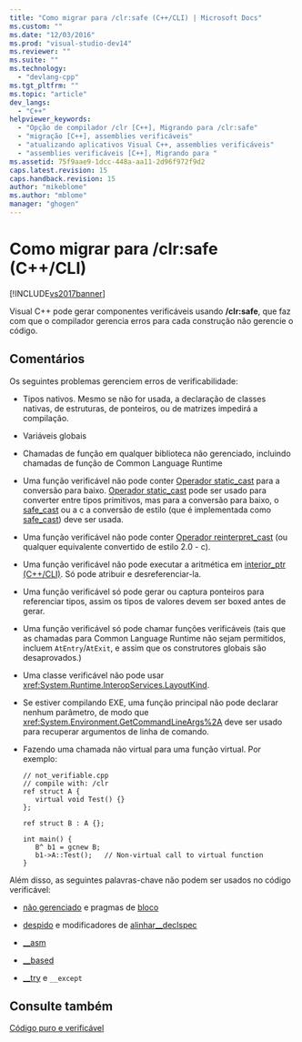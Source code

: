 ```yaml
---
title: "Como migrar para /clr:safe (C++/CLI) | Microsoft Docs"
ms.custom: ""
ms.date: "12/03/2016"
ms.prod: "visual-studio-dev14"
ms.reviewer: ""
ms.suite: ""
ms.technology: 
  - "devlang-cpp"
ms.tgt_pltfrm: ""
ms.topic: "article"
dev_langs: 
  - "C++"
helpviewer_keywords: 
  - "Opção de compilador /clr [C++], Migrando para /clr:safe"
  - "migração [C++], assemblies verificáveis"
  - "atualizando aplicativos Visual C++, assemblies verificáveis"
  - "assemblies verificáveis [C++], Migrando para "
ms.assetid: 75f9aae9-1dcc-448a-aa11-2d96f972f9d2
caps.latest.revision: 15
caps.handback.revision: 15
author: "mikeblome"
ms.author: "mblome"
manager: "ghogen"
---
```

# Como migrar para /clr:safe (C++/CLI)
[!INCLUDE[vs2017banner](../assembler/inline/includes/vs2017banner.md)]

Visual C\+\+ pode gerar componentes verificáveis usando **\/clr:safe**, que faz com que o compilador gerencia erros para cada construção não gerencie o código.  
  
## Comentários  
 Os seguintes problemas gerenciem erros de verificabilidade:  
  
-   Tipos nativos.  Mesmo se não for usada, a declaração de classes nativas, de estruturas, de ponteiros, ou de matrizes impedirá a compilação.  
  
-   Variáveis globais  
  
-   Chamadas de função em qualquer biblioteca não gerenciado, incluindo chamadas de função de Common Language Runtime  
  
-   Uma função verificável não pode conter [Operador static\_cast](../cpp/static-cast-operator.md) para a conversão para baixo.  [Operador static\_cast](../cpp/static-cast-operator.md) pode ser usado para converter entre tipos primitivos, mas para a conversão para baixo, o [safe\_cast](../windows/safe-cast-cpp-component-extensions.md) ou a c a conversão de estilo \(que é implementada como [safe\_cast](../windows/safe-cast-cpp-component-extensions.md)\) deve ser usada.  
  
-   Uma função verificável não pode conter [Operador reinterpret\_cast](../cpp/reinterpret-cast-operator.md) \(ou qualquer equivalente convertido de estilo 2.0 \- c\).  
  
-   Uma função verificável não pode executar a aritmética em [interior\_ptr \(C\+\+\/CLI\)](../windows/interior-ptr-cpp-cli.md).  Só pode atribuir e desreferenciar\-la.  
  
-   Uma função verificável só pode gerar ou captura ponteiros para referenciar tipos, assim os tipos de valores devem ser boxed antes de gerar.  
  
-   Uma função verificável só pode chamar funções verificáveis \(tais que as chamadas para Common Language Runtime não sejam permitidos, incluem `AtEntry`\/`AtExit`, e assim que os construtores globais são desaprovados.\)  
  
-   Uma classe verificável não pode usar <xref:System.Runtime.InteropServices.LayoutKind>.  
  
-   Se estiver compilando EXE, uma função principal não pode declarar nenhum parâmetro, de modo que <xref:System.Environment.GetCommandLineArgs%2A> deve ser usado para recuperar argumentos de linha de comando.  
  
-   Fazendo uma chamada não virtual para uma função virtual.  Por exemplo:  
  
    ```  
    // not_verifiable.cpp  
    // compile with: /clr  
    ref struct A {  
       virtual void Test() {}  
    };  
  
    ref struct B : A {};  
  
    int main() {  
       B^ b1 = gcnew B;  
       b1->A::Test();   // Non-virtual call to virtual function  
    }  
    ```  
  
 Além disso, as seguintes palavras\-chave não podem ser usados no código verificável:  
  
-   [não gerenciado](../preprocessor/managed-unmanaged.md) e pragmas de [bloco](../preprocessor/pack.md)  
  
-   [despido](../Topic/naked%20\(C++\).md) e modificadores de [alinhar](../cpp/align-cpp.md)[\_\_declspec](../cpp/declspec.md)  
  
-   [\_\_asm](../assembler/inline/asm.md)  
  
-   [\_\_based](../cpp/based-grammar.md)  
  
-   [\_\_try](../cpp/try-except-statement.md) e `__except`  
  
## Consulte também  
 [Código puro e verificável](../dotnet/pure-and-verifiable-code-cpp-cli.md)